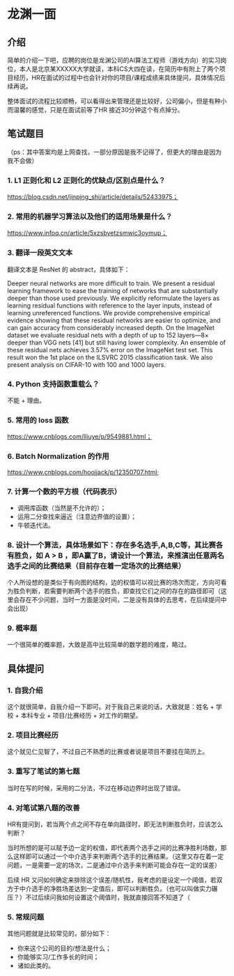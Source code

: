 # 龙渊一面

## 介绍

简单的介绍一下吧，应聘的岗位是龙渊公司的AI算法工程师（游戏方向）的实习岗位，本人是北京某XXXXX大学就读，本科CS大四在读，在简历中有附上了两个项目经历，HR在面试的过程中也会针对你的项目/课程成绩来具体提问，具体情况后续再说。

整体面试的流程比较顺畅，可以看得出来管理还是比较好，公司偏小，但是有种小而温馨的感觉，只是在面试前等了HR 接近30分钟这个有点掉分。



## 笔试题目

（ps：其中答案均是上网查找，一部分原因是我不记得了，但更大的理由是因为我不会做）

### 1. L1 正则化和 L2 正则化的优缺点/区别点是什么？

https://blog.csdn.net/jinping_shi/article/details/52433975；



### 2. 常用的机器学习算法以及他们的适用场景是什么？

https://www.infoq.cn/article/5xzsbyetzsmwic3oymup；



### 3. 翻译一段英文文本

翻译文本是 ResNet 的 abstract，具体如下：

Deeper neural networks are more difficult to train. We present a residual learning framework to ease the training of networks that are substantially deeper than those used previously. We explicitly reformulate the layers as learning residual functions with reference to the layer inputs, instead of learning unreferenced functions. We provide comprehensive empirical evidence showing that these residual networks are easier to optimize, and can gain accuracy from considerably increased depth. On the ImageNet dataset we evaluate residual nets with a depth of up to 152 layers—8× deeper than VGG nets [41] but still having lower complexity. An ensemble of these residual nets achieves 3.57% error on the ImageNet test set. This result won the 1st place on the ILSVRC 2015 classification task. We also present analysis on CIFAR-10 with 100 and 1000 layers.



### 4. Python 支持函数重载么？

不能 + 理由。



### 5. 常用的 loss 函数

https://www.cnblogs.com/lliuye/p/9549881.html；



### 6. Batch Normalization 的作用

https://www.cnblogs.com/hoojjack/p/12350707.html;



### 7. 计算一个数的平方根（代码表示）

- 调用库函数（当然是不允许的）；
- 运用二分查找来逼近（注意边界值的设置）；
- 牛顿迭代法。



### 8. 设计一个算法，具体场景如下：存在多名选手,A,B,C等，其比赛各有胜负，如 A > B ，即A赢了B，请设计一个算法，来推演出任意两名选手之间的比赛结果（目前存在着一定场次的比赛结果）

个人所设想的是类似于有向图的结构，边的权值可以视比赛的场次而定，方向可看为胜负判断，若需要判断两个选手的胜负，即查找它们之间的存在的路径即可（这里会存在不少问题，当时一方面是没时间，二是没有具体的去思考，在后续提问中会出现）



### 9. 概率题

一个很简单的概率题，大致是高中比较简单的数学题的难度，略过。



## 具体提问

### 1. 自我介绍

这个就很简单，自我介绍一下即可。对于我自己来说的话，大致就是：姓名 + 学校 + 本科专业 + 项目/比赛经历 + 对工作的期望。



### 2. 项目比赛经历

这个就见仁见智了，不过自己不熟悉的比赛或者说是项目不要挂在简历上。



### 3. 重写了笔试的第七题

当时在写的时候，采用的二分法，不过在移动边界时出现了错误。



### 4. 对笔试第八题的改善

HR有提问到，若当两个点之间不存在单向路径时，即无法判断胜负时，应该怎么判断？

当时所想的是可以赋予边一定的权值，即代表两个选手之间的比赛净胜利场数，那么这样即可以通过一个中介选手来判断两个选手的比赛结果。（这里又存在着一定问题，一是需要一定的场次，二是通过中介选手来判断可能会存在一定的误差）

后续 HR 又问如何确定来排除这个误差/随机性，我考虑的是设定一个阈值，若双方于中介选手的净胜场差达到一定值后，即可以判断胜负。（也可以叫做实力碾压？）不过后续问我如何设置这个阈值时，我就直接回答不知道了（



### 5. 常规问题

其他问题就是比较常见的，部分如下：

- 你来这个公司的目的/想法是什么；
- 你能够实习/工作多长的时间；
- 诸如此类的。





